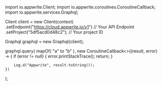 import io.appwrite.Client;
import io.appwrite.coroutines.CoroutineCallback;
import io.appwrite.services.Graphql;




Client client = new Client(context)
    .setEndpoint("https://cloud.appwrite.io/v1") // Your API Endpoint
    .setProject("5df5acd0d48c2"); // Your project ID

Graphql graphql = new Graphql(client);

graphql.query(
    mapOf( "a" to "b" ),
    new CoroutineCallback<>((result, error) -> {
        if (error != null) {
            error.printStackTrace();
            return;
        }

        Log.d("Appwrite", result.toString());
    })
);